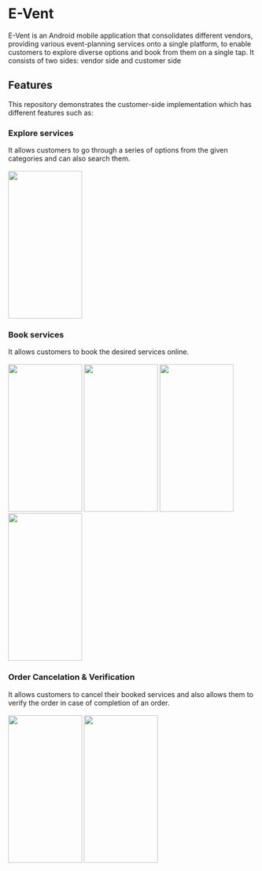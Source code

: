 # E-Vent
E-Vent is an Android mobile application that consolidates different vendors, providing various event-planning services onto a single platform, to enable customers to explore diverse options and book from them on a single tap.
It consists of two sides: vendor side and customer side 
## Features
This repository demonstrates the customer-side implementation which has different features such as:
### Explore services
It allows customers to go through a series of options from the given categories and can also search them. <br><br>
<img src="https://github.com/Aliza02/E-vent-User/assets/83037489/1a3ecf31-dee2-4e59-a953-eb6c576cec8f" width="150" height="300" >
### Book services
It allows customers to book the desired services online. <br><br>
<img src="https://github.com/Aliza02/E-vent-User/assets/83037489/beaba08a-05dd-4b20-9b3c-94eed89672ed" width="150" height="300" >
<img src="https://github.com/Aliza02/E-vent-User/assets/83037489/77aa3332-30c3-4bfd-9220-73e56cbc9197" width="150" height="300" >
<img src="https://github.com/Aliza02/E-vent-User/assets/83037489/9d084407-ea07-486c-a15e-ce600f612713" width="150" height="300" >
<img src="https://github.com/Aliza02/E-vent-User/assets/83037489/4d9ef159-30ae-4276-b136-7048cf68e081" width="150" height="300" >

### Order Cancelation & Verification
It allows customers to cancel their booked services and also allows them to verify the order in case of completion of an order.<br><br>
<img src="https://github.com/Aliza02/E-vent-User/assets/83037489/40119e23-b56a-4e06-9731-e87d905ed082" width="150" height="300" >
<img src="https://github.com/Aliza02/E-vent-User/assets/83037489/018eb27f-17ed-4df8-8a52-28e4bcc7b54c" width="150" height="300" >





